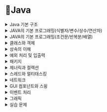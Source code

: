 # 📌Java
<details>

<summary> Java 기본 구조 </summary>
<div markdown="1">

## ✏Java 기본 구조


### ◽ 클래스
   - 자바 프로그램은 클래스 안에 프로그램을 작성한다.

   
### ◽ 메서드
   - 클래스의 멤버 함수
   
   
#### - main()메서드 
   - 자바 프로그램이 실행을 시작하는 곳이다
   - 한 클래스에 하나만 작성한다
   
   
### ◽ 문장
   - 컴퓨터에게 실행하도록 하는 명령문
   - 문장의 끝에는 ;(세미콜론을 붙인다.)
   
   
### ◽ 주석
   - 컴파일러가 명령으로 인지하지 않는 문장이다
   - /*여러줄 주석*/(설정 : ctrl+shift+'/' , 해제 : ctrl+shift+'\')
   - //한 줄 주석
   
   
#### System.out.println()
   - 화면에 출력 후 다음 줄로 이동한다.
   
   
#### System.out.print()
   - 화면에 출력 후 다음 줄로 이동하지 않는다.
   
   
```JAVA
   public class Printtenst{
      public static void main(String[] args){
         System.out.println("김민동");
         System.out.print("와라ㅏ");
         System.out.println("Java")
      }
   }
```


</div>
</details>


<details>

<summary>JAVA의 기본 프로그래밍(식별자/변수/상수/연산자)</summary>
<div markdown="1">

## ✏ JAVA의 기본 프로그래밍(1)


### ◽ 식별자
### ◽ 변수
   - 데이터를 저장하고 사용하기 위해 이름을 붙인 메모리 공간
```JAVA   
   자료형(type) 변수이름;   
```
  - 변수를 선언할 때 초기값을 정할 수 있다.
```JAVA   
   자료형(type) 변수이름 = 초기값;
```
#### 예시
   
### ◽ 상수
### ◽ 연산자

</div>
</details>

<details>
<summary>JAVA의 기본 프로그래밍(조건문/반복분/배열)</summary>
<div markdown="1">

## ⚪JAVA의 기본 프로그래밍(2)

### ◽ 조건문
### ◽ 반복문
### ◽ 배열

</div>
</details>

<details>
<summary>클래스와 객체</summary>
<div markdown="1">

## ⚪클래스와 객체

### ◽ 객체지향 프로그래밍
#### - 프로그램을 실제세상에 가깝게 모델링한다.
#### - 컴퓨터가 수행하는 작업을 객체들간의 상호작용으로 표현한다.
#### - 클래스 혹은 객체들의 집합으로 프로그램을 작성한다.

#### 1) 캡슐화
   - 데이터와 관련된 함수를 하나로 결합
   - 데이터를 외부로부터 숨긴다(보호 보안, 접근제어)
#### 2) 상속
   - 상속 트리는 다양한 사물을 체계적으로 분류한다.
   - 상위 클래스의 특성을 하위 클래스가 물려받는다.
#### 3) 다형성

</div>
</details>

<details>
<summary>상속의 이해</summary>
<div markdown="1">
   
## ✏ 상속
###   : 상위 클래스의 특성(멤버 변수/메소드)을 하위 클래스에 물려주는 것
   
#### 
     - 특성을 물려주는 상위클래스 (부모 클래스/수퍼클래스/기본 클래스)
     - 특성을 물려받는 하위 클래스 (자식 클래스/서브클래스/파생 클래스)
#####   
      * 자식은 부모클래스에 자신만의 특성(필드, 메소드)를 추가할 수 있다
      * 오버라이딩 : 자식은 부모클래스의 특성을 수정할 수 있다. 
##### * 상속의 필요성

 
#### 👉 클래스 상속과 객체
   
##### - 상속선언
 ``` JAVA
   public class Person{
   }
   public class Student extends Person { // Person을 상속받는 클래스 Student 선언
   }
   public class StudentWorker extends Person { // Student을 상속받는 클래스 StudentWorker 선언
   }
 ```    

##### - 자바 상속의 특징
   ######
   - 다중 상속을 지원하지 않는다.(ex: class A extends B,C(X))
   - 상속의 최상위 조상 클래스는 java.lang.*패키지의 Object 클래스이다.
#### 👉 멤버의 상속
   - 멤버의 상속

   - 부모와 자식이 같은 패키지에 있는 경우
  
   - 부모와 자식이 다른 패키지에 있는 경우
 

   
#### 👉 상속과생성자
   - 자식 클래스의 객체가 생성될 때
   ##### 
      1) 부모의 멤버변수와 자식의 멤버변수 모두 초기화 해야하므로 부모의 생성자 자식의 생성자 모두 실행한다.
      2) 자식클래스의 생성자가 먼저 호출되나, 부모가 있으면 부모의 생성자부터 먼저 실행한다.
   ###### - 생성자 호출 순서 및 실행 순서

#### 👉 객체의 타입 변환 
   
   - 업캐스팅 : 자식클래스의 객체를 부모 클래스 레퍼런스로 가리킨다.   
     ( 객체의 모든 멤버를 접근할 수 없고 부모 클래스 멤버에서만 접근이 가능하다.)
   
#####  - Person을 상속받아 Student 선언 
 ``` JAVA
   class Person{
   }
   class Student extends Person{
   }
   .....
   
   STudent s = new Student();
   Person p = s; // 업캐스팅, 자동 타입변환
 ```   

###
   - 다운캐스팅 : 부모 클래스 레퍼런스로 가리키던 자식 객체를 원래대로 자식 클래스 레퍼런스가 가리키도록 하는 것이다.    
    ( 명시적으로 타입을 지정하고 객체의 모든 멤버에 접근이 가능하다. )  
   
#####  - Person을 상속받아 Student 선언 
 ``` JAVA
   class Person{
   }
   class Student extends Person{
   }
   .....
   
   Person p = new Student();
   Student s = (Student)p; // 다운캐스팅, 강제타입변환
 ```   

 #### 👉 메소드 오버라이딩
   - 부모 클래스의 메소드를 자식 클래스에서 재정의 하는 것이다. 후엥엥ㅇ 

   ## 페이지 118 이 어 서~~
[김민정 바보](test10_2/src/test10_2/test10_2.java)
   
### 실습 문제 코드
</div>
</details>

<details>
<summary>예외 처리 및 입출력</summary>
<div markdown="1">


</div>
</details>


<details>
<summary>패키지</summary>
<div markdown="1">

</div>
</details>

<details>
<summary>제너릭과 컬렉션</summary>
<div markdown="1">

</div>
</details>

<details>
<summary>스레드와 멀티태스킹</summary>
<div markdown="1">

</div>
</details>

<details>
<summary>네트워크</summary>
<div markdown="1">

</div>
</details>

<details>
<summary>GUI 컴포넌트와 스윙</summary>
<div markdown="1">

</div>
</details>

<details>
<summary>이벤트 처리</summary>
<div markdown="1">

</div>
</details>

<details>
<summary>그래픽</summary>
<div markdown="1">

</div>
</details>
<!-- 실습문제 풀이하기 -->
<details>
<summary>실습 문제</summary>
<div markdown="1">

## 1. 입출력
### __실습 1-1__
#####
   * 키보드에서 영문자를 한 글자씩 입력 받아 소문자이면 대문자로, 대문자이면 소문자로 변환하여 출력하는 프로그램을 작성하시오. 
###### 
   참고 ) Scanner 의 next() 이용`  
   입력된 문자가 영문자가 아니면 "영문자가 아닙니다"를 출력하시오.  
##### 
   * CTRL-Z를 입력 받을 때까지 프로그램이 계속 동작하도록 하시오.  
###### 
   참고 ) Scanner의 next()가 실행 중일 때 CTRL-Z를 입력하면 오류 발생하므로, hasNext()로 입력이    있는지 문저 확인한 후 next호출
### 실습 2-2
##### 
   키보드로부터 정수 3개를 입력받고, 이 3개의 수로 삼각형을 만들 수 있는지를 판별하시오.
      만약 삼각형이 구성된다면 넓이를 계산하여 출력하시오.
######
   참고 1) 두 변의 합이
</div>
</details>
